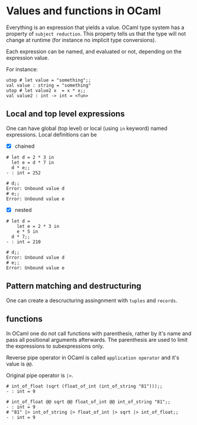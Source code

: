 # Values and functions in OCaml

Everything is an expression that yields a value. OCaml type system has a property of `subject reduction`.
This property tells us that the type will not change at runtime (for instance no implicit type conversions).

Each expression can be named, and evaluated or not, depending on the expression value.

For instance:

```{OCaml}
utop # let value = "something";;
val value : string = "something"
utop # let value2 x  = x * x;;
val value2 : int -> int = <fun>
```
## Local and top level expressions

One can have global (top level) or local (using `in` keyword) named expressions. Local definitions can be
- [x] chained

```{OCaml}
# let d = 2 * 3 in
  let e = d * 7 in
  d * e;;
- : int = 252

# d;;
Error: Unbound value d
# e;;
Error: Unbound value e
```
- [x] nested

```{OCaml}
# let d =
    let e = 2 * 3 in
    e * 5 in
  d * 7;;
- : int = 210

# d;;
Error: Unbound value d
# e;;
Error: Unbound value e
```

## Pattern matching and destructuring

One can create a descructuring assingnment with `tuples` and `records`.

## functions

In OCaml one do not call functions with parenthesis, rather by it's name and pass all positional arguments afterwards.
The parenthesis are used to limit the expressions to subexpressions only.

Reverse pipe operator in OCaml is called `application operator` and it's value is `@@`.

Original pipe operator is `|>`.
```{OCaml}
# int_of_float (sqrt (float_of_int (int_of_string "81")));;
- : int = 9

# int_of_float @@ sqrt @@ float_of_int @@ int_of_string "81";;
- : int = 9
# "81" |> int_of_string |> float_of_int |> sqrt |> int_of_float;;
- : int = 9
```




